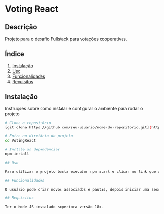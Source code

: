 # Voting React

## Descrição
Projeto para o desafio Fullstack para votações cooperativas.

## Índice
1. [Instalação](#instalação)
2. [Uso](#uso)
3. [Funcionalidades](#funcionalidades)
4. [Requisitos](#requisitos)

## Instalação
Instruções sobre como instalar e configurar o ambiente para rodar o projeto.

```bash
# Clone o repositório
[git clone https://github.com/seu-usuario/nome-do-repositorio.git](https://github.com/MarcosMarossi96/desafio-votacao-fullstack)

# Entre no diretório do projeto
cd VotingReact

# Instale as dependências
npm install

## Uso

Para utilizar o projeto basta executar npm start e clicar no link que aparece no console. Exemplo: http://localhost:5176

## Funcionalidades

O usuário pode criar novos associados e pautas, depois iniciar uma sessão de votação, é possível compartilhar o link para outras pessoas cadastradas votarem.

## Requisitos

Ter o Node JS instalado superiora versão 18x.
